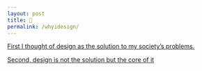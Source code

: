 ```yaml
---
layout: post
title: 🎲 
permalink: /whyidesign/
---
```


[First I thought of design as the solution to my society’s problems.](why-i-design-2.md) 

[Second, design is not the solution but the core of it](why-i-design-1.md) 

